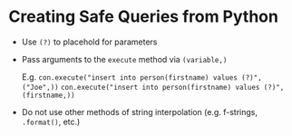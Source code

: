 # Creating Safe Queries from Python

* Use `(?)` to placehold for parameters
* Pass arguments to the `execute` method via `(variable,)`
    
    E.g.
    `con.execute("insert into person(firstname) values (?)", ("Joe",))`
    `con.execute("insert into person(firstname) values (?)", (firstname,))`

* Do not use other methods of string interpolation (e.g. f-strings, `.format()`, etc.) 

